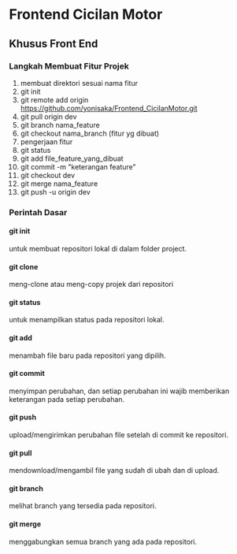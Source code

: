 # Frontend Cicilan Motor

## Khusus Front End

### Langkah Membuat Fitur Projek
1. membuat direktori sesuai nama fitur
2. git init
3. git remote add origin https://github.com/yonisaka/Frontend_CicilanMotor.git
4. git pull origin dev
5. git branch nama_feature
6. git checkout nama_branch (fitur yg dibuat)
7. pengerjaan fitur
8. git status
9. git add file_feature_yang_dibuat
10. git commit -m "keterangan feature"
11. git checkout dev
12. git merge nama_feature
13. git push -u origin dev

### Perintah Dasar
#### git init
untuk membuat repositori lokal di dalam folder project.
#### git clone
meng-clone atau meng-copy projek dari repositori
#### git status
untuk menampilkan status pada repositori lokal.
#### git add
menambah file baru pada repositori yang dipilih.
#### git commit
menyimpan perubahan, dan setiap perubahan ini wajib memberikan keterangan pada setiap perubahan.
#### git push
upload/mengirimkan perubahan file setelah di commit ke repositori.
#### git pull
mendownload/mengambil file yang sudah di ubah dan di upload.
#### git branch
melihat branch yang tersedia pada repositori.
#### git merge
menggabungkan semua branch yang ada pada repositori.
